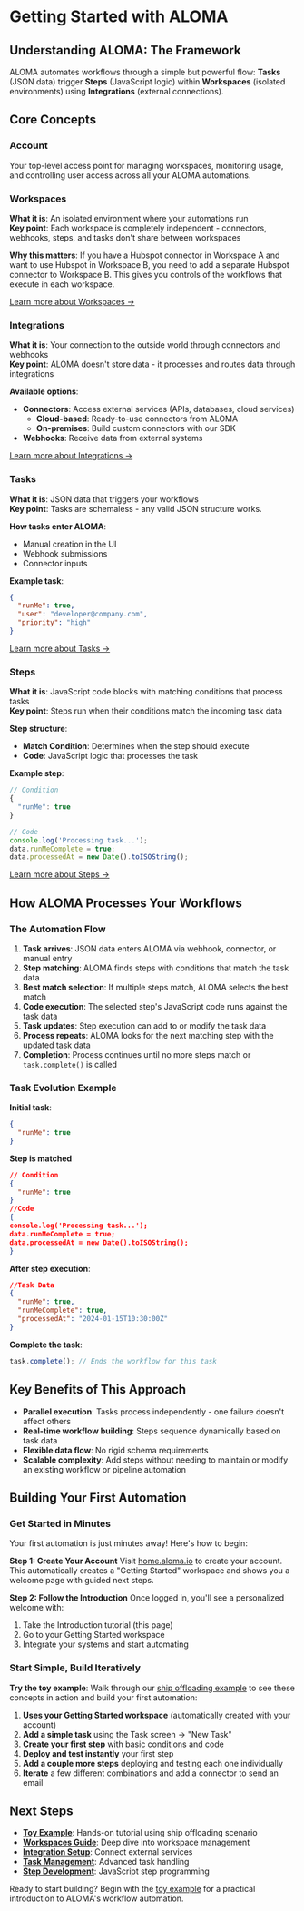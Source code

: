 # Getting Started with ALOMA

## Understanding ALOMA: The Framework

ALOMA automates workflows through a simple but powerful flow: **Tasks** (JSON data) trigger **Steps** (JavaScript logic) within **Workspaces** (isolated environments) using **Integrations** (external connections).

## Core Concepts

### Account
Your top-level access point for managing workspaces, monitoring usage, and controlling user access across all your ALOMA automations.

### Workspaces
**What it is**: An isolated environment where your automations run  
**Key point**: Each workspace is completely independent - connectors, webhooks, steps, and tasks don't share between workspaces

**Why this matters**: If you have a Hubspot connector in Workspace A and want to use Hubspot in Workspace B, you need to add a separate Hubspot connector to Workspace B. This gives you controls of the workflows that execute in each workspace.

[Learn more about Workspaces →](https://github.com/aloma-io/aloma-io/blob/main/docs/getting-started/workspaces.md)

### Integrations
**What it is**: Your connection to the outside world through connectors and webhooks  
**Key point**: ALOMA doesn't store data - it processes and routes data through integrations

**Available options**:
- **Connectors**: Access external services (APIs, databases, cloud services)
  - **Cloud-based**: Ready-to-use connectors from ALOMA
  - **On-premises**: Build custom connectors with our SDK
- **Webhooks**: Receive data from external systems

[Learn more about Integrations →](https://github.com/aloma-io/aloma-io/blob/main/docs/getting-started/integration.md)

### Tasks
**What it is**: JSON data that triggers your workflows  
**Key point**: Tasks are schemaless - any valid JSON structure works.

**How tasks enter ALOMA**:
- Manual creation in the UI
- Webhook submissions
- Connector inputs

**Example task**:
```json
{
  "runMe": true,
  "user": "developer@company.com",
  "priority": "high"
}
```

[Learn more about Tasks →](https://github.com/aloma-io/aloma-io/blob/main/docs/getting-started/tasks.md)

### Steps
**What it is**: JavaScript code blocks with matching conditions that process tasks  
**Key point**: Steps run when their conditions match the incoming task data

**Step structure**:
- **Match Condition**: Determines when the step should execute
- **Code**: JavaScript logic that processes the task

**Example step**:
```javascript
// Condition
{
  "runMe": true
}

// Code
console.log('Processing task...');
data.runMeComplete = true;
data.processedAt = new Date().toISOString();
```

[Learn more about Steps →](https://github.com/aloma-io/aloma-io/blob/main/docs/getting-started/steps.md)

## How ALOMA Processes Your Workflows

### The Automation Flow

1. **Task arrives**: JSON data enters ALOMA via webhook, connector, or manual entry
2. **Step matching**: ALOMA finds steps with conditions that match the task data
3. **Best match selection**: If multiple steps match, ALOMA selects the best match
4. **Code execution**: The selected step's JavaScript code runs against the task data
5. **Task updates**: Step execution can add to or modify the task data
6. **Process repeats**: ALOMA looks for the next matching step with the updated task data
7. **Completion**: Process continues until no more steps match or `task.complete()` is called

### Task Evolution Example

**Initial task**:
```json
{
  "runMe": true
}
```

**Step is matched**
```json
// Condition
{
  "runMe": true
}
//Code
{
console.log('Processing task...');
data.runMeComplete = true;
data.processedAt = new Date().toISOString();
}
```

**After step execution**:
```json
//Task Data
{
  "runMe": true,
  "runMeComplete": true,
  "processedAt": "2024-01-15T10:30:00Z"
}
```

**Complete the task**:
```javascript
task.complete(); // Ends the workflow for this task
```

## Key Benefits of This Approach

- **Parallel execution**: Tasks process independently - one failure doesn't affect others
- **Real-time workflow building**: Steps sequence dynamically based on task data
- **Flexible data flow**: No rigid schema requirements
- **Scalable complexity**: Add steps without needing to maintain or modify an existing workflow or pipeline automation

## Building Your First Automation

### Get Started in Minutes

Your first automation is just minutes away! Here's how to begin:

**Step 1: Create Your Account**
Visit [home.aloma.io](https://home.aloma.io) to create your account. This automatically creates a "Getting Started" workspace and shows you a welcome page with guided next steps.

**Step 2: Follow the Introduction**
Once logged in, you'll see a personalized welcome with:
1. Take the Introduction tutorial (this page)
2. Go to your Getting Started workspace
3. Integrate your systems and start automating

### Start Simple, Build Iteratively

**Try the toy example**: Walk through our [ship offloading example](https://github.com/aloma-io/aloma-io/blob/main/docs/getting-started/toy-example.md) to see these concepts in action and build your first automation:

1. **Uses your Getting Started workspace** (automatically created with your account)
2. **Add a simple task** using the Task screen → "New Task"
3. **Create your first step** with basic conditions and code
4. **Deploy and test instantly** your first step
5. **Add a couple more steps** deploying and testing each one individually
6. **Iterate** a few different combinations and add a connector to send an email 

## Next Steps

- **[Toy Example](https://github.com/aloma-io/aloma-io/blob/main/docs/getting-started/toy-example.md)**: Hands-on tutorial using ship offloading scenario
- **[Workspaces Guide](https://github.com/aloma-io/aloma-io/blob/main/docs/getting-started/workspaces.md)**: Deep dive into workspace management
- **[Integration Setup](https://github.com/aloma-io/aloma-io/blob/main/docs/getting-started/integration.md)**: Connect external services
- **[Task Management](https://github.com/aloma-io/aloma-io/blob/main/docs/getting-started/tasks.md)**: Advanced task handling
- **[Step Development](https://github.com/aloma-io/aloma-io/blob/main/docs/getting-started/steps.md)**: JavaScript step programming

Ready to start building? Begin with the [toy example](https://github.com/aloma-io/aloma-io/blob/main/docs/getting-started/toy-example.md) for a practical introduction to ALOMA's workflow automation.
